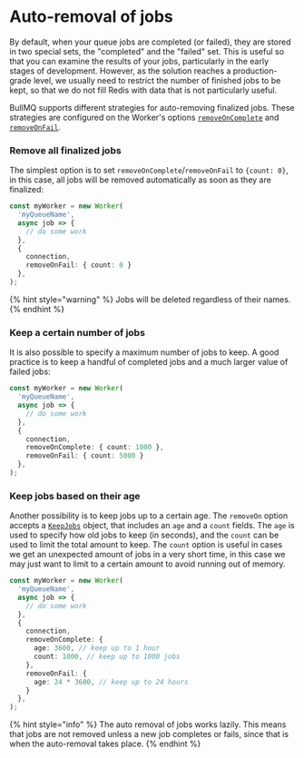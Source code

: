# Auto-removal of jobs

By default, when your queue jobs are completed (or failed), they are stored in two special sets, the "completed" and the "failed" set. This is useful so that you can examine the results of your jobs, particularly in the early stages of development. However, as the solution reaches a production-grade level, we usually need to restrict the number of finished jobs to be kept, so that we do not fill Redis with data that is not particularly useful.

BullMQ supports different strategies for auto-removing finalized jobs. These strategies are configured on the Worker's options [`removeOnComplete`](https://api.docs.bullmq.io/interfaces/v5.WorkerOptions.html#removeOnComplete) and [`removeOnFail`](https://api.docs.bullmq.io/interfaces/v5.WorkerOptions.html#removeOnFail).

### Remove all finalized jobs

The simplest option is to set `removeOnComplete`/`removeOnFail` to `{count: 0}`, in this case, all jobs will be removed automatically as soon as they are finalized:

```typescript
const myWorker = new Worker(
  'myQueueName',
  async job => {
    // do some work
  },
  {
    connection,
    removeOnFail: { count: 0 }
  },
);
```

{% hint style="warning" %}
Jobs will be deleted regardless of their names.
{% endhint %}

### Keep a certain number of jobs

It is also possible to specify a maximum number of jobs to keep. A good practice is to keep a handful of completed jobs and a much larger value of failed jobs:

```typescript
const myWorker = new Worker(
  'myQueueName',
  async job => {
    // do some work
  },
  {
    connection,
    removeOnComplete: { count: 1000 },
    removeOnFail: { count: 5000 }
  },
);
```

### Keep jobs based on their age

Another possibility is to keep jobs up to a certain age. The `removeOn` option accepts a [`KeepJobs`](https://api.docs.bullmq.io/interfaces/v5.KeepJobs.html) object, that includes an `age` and a `count` fields. The `age` is used to specify how old jobs to keep (in seconds), and the `count` can be used to limit the total amount to keep. The `count` option is useful in cases we get an unexpected amount of jobs in a very short time, in this case we may just want to limit to a certain amount to avoid running out of memory.

```typescript
const myWorker = new Worker(
  'myQueueName',
  async job => {
    // do some work
  },
  {
    connection,
    removeOnComplete: {
      age: 3600, // keep up to 1 hour
      count: 1000, // keep up to 1000 jobs
    },
    removeOnFail: {
      age: 24 * 3600, // keep up to 24 hours
    }
  },
);
```

{% hint style="info" %}
The auto removal of jobs works lazily. This means that jobs are not removed unless a new job completes or fails, since that is when the auto-removal takes place.
{% endhint %}
